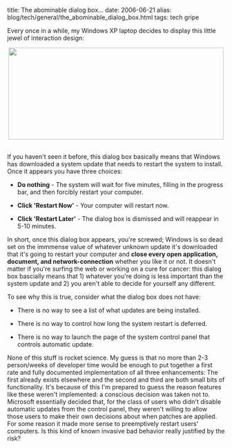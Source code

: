 title: The abominable dialog box...
date: 2006-06-21
alias: blog/tech/general/the_abominable_dialog_box.html
tags: tech gripe

Every once in a while, my Windows XP laptop decides to display
this little jewel of interaction design:

<center>
   <img src="http://www.mschaef.com/the_abominable_dialog_box.gif" width="498" height="213">
</center><br>

If you haven't seen it before, this dialog box basically means
that Windows has downloaded a system update that needs to
restart the system to install. Once it appears you have three
choices:

* <b>Do nothing</b> - The system will wait for five minutes, filling
  in the progress bar, and then forcibly restart your computer.

* <b>Click 'Restart Now'</b> - Your computer will restart now.

* <b>Click 'Restart Later'</b> - The dialog box is dismissed and
  will reappear in 5-10 minutes.

In short, once this dialog box appears, you're screwed; Windows is so
dead set on the immmense value of whatever unknown update it's
downloaded that it's going to restart your computer and <b>close every
open application, document, and network-connection</b> whether you
like it or not.  It doesn't matter if you're surfing the web or
working on a cure for cancer: this dialog box bascially means that 1)
whatever you're doing is less important than the system update and 2)
you aren't able to decide for yourself any different.

To see why this is true, consider what the dialog box does not have:

* There is no way to see a list of what updates are being installed.

* There is no way to control how long the system restart is deferred.

* There is no way to launch the page of the system control panel that
  controls automatic update.

None of this stuff is rocket science. My guess is that no more than
2-3 person/weeks of developer time would be enough to put together a
first rate and fully documented implementation of all three
enhancements: The first already exists elsewhere and the second and
third are both small bits of functionality. It's because of this I'm
prepared to guess the reason features like these weren't implemented:
a conscious decision was taken not to. Microsoft essentially decided
that, for the class of users who didn't disable automatic updates from
the control panel, they weren't willing to allow those users to make
their own decisions about when patches are applied. For some reason it
made more sense to preemptively restart users' computers.  Is this
kind of known invasive bad behavior really justified by the risk?
